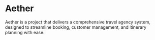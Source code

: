 # Aether

Aether is a project that delivers a comprehensive travel agency system, designed to streamline booking, customer management, and itinerary planning with ease.
